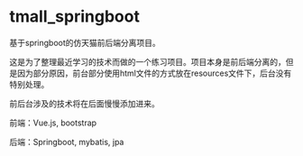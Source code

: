 # tmall_springboot
基于springboot的仿天猫前后端分离项目。

这是为了整理最近学习的技术而做的一个练习项目。项目本身是前后端分离的，但是因为部分原因，前台部分使用html文件的方式放在resources文件下，后台没有特别处理。

前后台涉及的技术将在后面慢慢添加进来。

前端：Vue.js, bootstrap

后端：Springboot, mybatis, jpa
